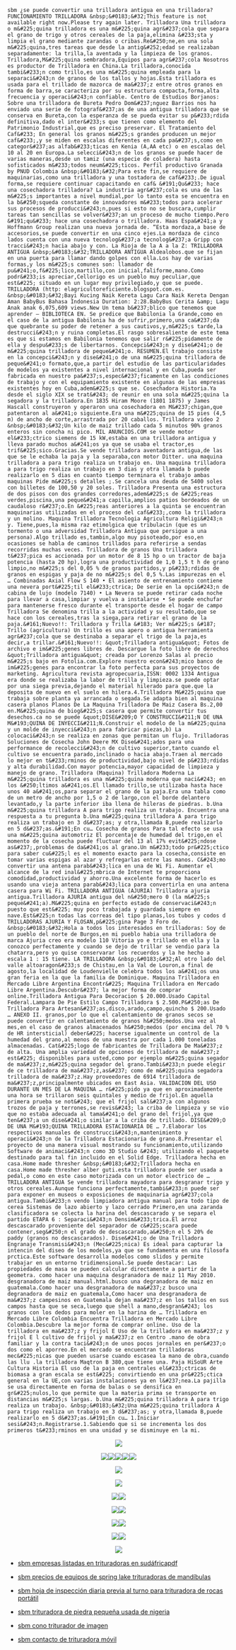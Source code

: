 
```
sbm ¿se puede convertir una trilladora antigua en una trilladora?FUNCIONAMIENTO TRILLADORA &nbsp;&#0183;&#32;This feature is not available right now.Please try again later. Trilladora Una trilladora o m&#225;quina trilladora es una m&#225;quina agr&#237;cola que separa el grano de trigo y otros cereales de la paja,elimina &#233;sta y limpia el grano mediante zarandas o cribas.Re&#250;ne,en una sola m&#225;quina,tres tareas que desde la antig&#252;edad se realizaban separadamente: la trilla,la aventada y la limpieza de los granos. Trilladora,M&#225;quina sembradora,Equipos para agr&#237;cola Nosotros es productor de Trilladora en China.La trilladora,conocida tambi&#233;n como trillo,es una m&#225;quina empleada para la separaci&#243;n de granos de los tallos y hojas.Esta trilladora es usada para el trillado de mazorca de ma&#237;z entre otros granos en forma de barra,se caracteriza por su estructura compacta,forma,alta frecuencia y operaci&#243;n confiable. Centro de Estudios Borjanos: Sobre una trilladora de Bureta Pedro Dom&#237;nguez Barrios nos ha enviado una serie de fotograf&#237;as de una antigua trilladora que se conserva en Bureta,con la esperanza de se pueda evitar su p&#233;rdida definitiva,dado el inter&#233;s que tienen como elemento del Patrimonio Industrial,que es preciso preservar. El Tratamiento del Caf&#233; En general los granos m&#225;s grandes producen un mejor caf&#233;,y se miden en escalas diferentes en cada pa&#237;s,como en categor&#237;as alfab&#233;ticas en Kenia (A,AA etc) o en escalas del 10 al 20 en Europa.La selecci&#243;n de los granos se puede hacer de varias maneras,desde un tamiz (una especie de coladera) hasta sofisticados m&#233;todos neum&#225;ticos. Perfil productivo Granada by PNUD Colombia &nbsp;&#0183;&#32;Para este fin,se requiere de maquinarias,como una trilladora y una tostadora de caf&#233;.De igual forma,se requiere continuar capacitando en caf& &#191;Qu&#233; hace una cosechadora trilladora? La industria agr&#237;cola es una de las m&#225;s importantes a nivel mundial,por lo tanto esta se encuentra en la b&#250;squeda constante de innovadores m&#233;todos para acelerar sus procesos de producci&#243;n,pues si esto no se buscara,cumplir tareas tan sencillas se volver&#237;an un proceso de mucho tiempo.Pero &#191;qu&#233; hace una cosechadora o trilladora. Haas Espa&#241;a y Hoffmann Group realizan una nueva jornada de. “Esta mordaza,a base de accesorios,se puede convertir en una cinco ejes.La mordaza de cinco lados cuenta con una nueva tecnolog&#237;a tecnolog&#237;a Gripp con tracci&#243;n hacia abajo y con. La Rioja de la A a la Z: TRILLADORA ANTIGUA &nbsp;&#0183;&#32;TRILLADORA ANTIGUA Aldealobos.que se fijan en una puerta para llamar dando golpes con ella.Los hay de varias formas,y los m&#225;s comunes son: llamador de pu&#241;o,f&#225;lico,martillo,con inicial,faliforme,mano.Como podr&#233;is apreciar,Cellorigo es un pueblo muy peculiar,que est&#225; situado en un lugar muy privilegiado,y que se puede. TRILLADORA (http: elagricultoreficiente.blogspot.com.es. &nbsp;&#0183;&#32;Bayi Kucing Naik Kereta Lagu Cara Naik Kereta Dengan Aman BabyBus Bahasa Indonesia Duration: 2:28.BabyBus Cerita &amp; Lagu Anak anak 6,075,609 views.New Un tema b&#237;blico que tenemos que aprender — BIBLIOTECA EN. Se predice que Babilonia la Grande,como en el caso de la antigua Babilonia ha de sufrir,primero,una ca&#237;da que quebrante su poder de retener a sus cautivos,y,m&#225;s tarde,la destrucci&#243;n y ruina completas.El rasgo sobresaliente de este tema es que si estamos en Babilonia tenemos que salir r&#225;pidamente de ella y despu&#233;s de libertarnos. Concepci&#243;n y dise&#241;o de m&#225;quina trilladora de peque&#241;o. RESUMEN.El trabajo consiste en la concepci&#243;n y dise&#241;o de una m&#225;quina trilladora de peque&#241;o formato,que,a partir del estudio de las particularidades de modelos ya existentes a nivel internacional y en Cuba,pueda ser fabricada en nuestro pa&#237;s,espec&#237;ficamente en las condiciones de trabajo y con el equipamiento existente en algunas de las empresas existentes hoy en Cuba,adem&#225;s que se. Cosechadora Historia.Ya desde el siglo XIX se trat&#243; de reunir en una sola m&#225;quina la segadora y la trilladora.En 1835 Hiram Moore (1801 1875) y James Hascall construyeron y operaron una cosechadora en M&#237;chigan,que patentaron al a&#241;o siguiente.Era una m&#225;quina de 15 pies (4,5 m) de ancho de corte,arrastrada por 20 caballos. Trilladora video 2 &nbsp;&#0183;&#32;Un kilo de maiz trillado cada 5 minutos 90% granos enteros sin concha ni pico. MIL ANUNCIOS.COM se vende motor el&#233;ctrico siemens de 15 kW,estaba en una trilladora antigua y lleva parado muchos a&#241;os ya que se usaba el tractor,es trif&#225;sico.Gracias.Se vende trilladora aventadora antigua,de las que se le echaba la paja y la separaba,con motor Ditter. una maquina trilladora a para trigo realiza un trabajo en. Una maquina trilladora a para trigo realiza un trabajo en 3 dias y otra llamada b puede realizarlo en 5 dias en cuanto tiempo terminara el trabajo ambas maquinas Pide m&#225;s detalles ;.Se cancela una deuda de 5400 soles con billetes de 100,50 y 20 soles. Trilladora Presenta una estructura de dos pisos con dos grandes corredores,adem&#225;s de &#225;reas verdes,piscina,una peque&#241;a capilla,amplios patios bordeados de un caudaloso r&#237;o.En &#225;reas anteriores a la quinta se encuentran maquinarias utilizadas en el proceso del caf&#233;,como la trilladora y un molino. Maquina Trilladora Tecnologia Agricultura Religi&#243;n y. Tiene,pues,la misma raz etimolgica que tribulacin (que es un tormento o una adversidad Trilladora Antigua que persigue a una persona).Algo trillado es,tambin,algo muy pisoteado,por eso,en ocasiones se habla de caminos trillados para referirse a sendas recorridas muchas veces. Trilladora de granos Una trilladora t&#237;pica es accionada por un motor de 8 15 hp o un tractor de baja potencia (hasta 20 hp),logra una productividad de 1,0 1,5 t h de grano limpio,no m&#225;s del 0,05 % de granos partidos,y p&#233;rdidas de granos en espigas y paja de no m&#225;s del 0,5 %.Las impurezas en el … Combinadas Axial Flow S 140 • El asiento de entrenamiento contiene una nevera port&#225;til el&#233;ctrica; De serie en la opci&#243;n de cabina de lujo (modelo 7140) • La Nevera se puede retirar cada noche para llevar a casa,limpiar y vuelva a instalarse • Se puede enchufar para mantenerse fresco durante el transporte desde el hogar de campo Trilladora Se denomina trilla a la actividad y su resultado,que se hace con los cereales,tras la siega,para retirar el grano de la paja.&#161;Nuevo!!: Trilladora y Trilla &#183; Ver m&#225;s &#187; Trillo (agricultura) Un trillo es una apero o antigua herramienta agr&#237;cola que se destinaba a separar el trigo de la paja,es decir,a trillar.&#161;Nuevo!!: &quot;Trilladora antigua&quot; Fotos de archivo e im&#225;genes libres de. Descargue la foto libre de derechos &quot;Trilladora antigua&quot; creada por Lorenzo Salas al precio m&#225;s bajo en Fotolia.com.Explore nuestro econ&#243;mico banco de im&#225;genes para encontrar la foto perfecta para sus proyectos de marketing. Agricultura revista agropecuaria,ISSN: 0002 1334 Antigua era donde se realizaba la labor de trilla y limpieza.se puede optar por una siega previa,dejando el material hilerado para que.que la deposita de nuevo en el suelo en hilera.4.Trilladora M&#225;quina que trabaja sobre planta ya arrancada o segada.Se adapta bien al maquina casera planos Planos De La Maquina Trilladora De Maiz Casera Bs.2,00 en.M&#225;quina de biog&#225;s casera que permite convertir tus desechos.ca no se puede &quot;DISE&#209;O Y CONSTRUCCI&#211;N DE UNA M&#193;QUINA DE INYECCI&#211;N.Construir el modelo de la m&#225;quina y un molde de inyecci&#243;n para fabricar piezas,b) La colocaci&#243;n se realiza en zonas que permitan un flujo. Trilladoras Soluciones de Cosecha John Deere MX Dise&#241;ados para una performance de recolecci&#243;n de cultivo superior,tanto cuando el cultivo se encuentra parado,inclinado o hacia abajo.Traen al mercado lo mejor en t&#233;rminos de productividad,bajo nivel de p&#233;rdidas y alta durabilidad.Con mayor potencia,mayor capacidad de limpieza y manejo de grano. Trilladora (Maquina) Trilladora Moderna La m&#225;quina trilladora es una m&#225;quina moderna que naci&#243; en los &#250;ltimos a&#241;os.El llamado trillo,se utilizaba hasta hace unos 40 a&#241;os,para separar el grano de la paja.Era una tabla como de un metro de ancho por 1,5 o 2 de largo,con el borde delantero levantado,y la parte inferior iba llena de hileras de piedras. b.Una m&#225;quina trilladora A para trigo realiza un trabajo. Encuentra una respuesta a tu pregunta b.Una m&#225;quina trilladora A para trigo realiza un trabajo en 3 d&#237;as; y otra,llamada B,puede realizarlo en 5 d&#237;as.&#191;En cu… Cosecha de granos Para tal efecto se usa una m&#225;quina automotriz El porcentaje de humedad del trigo,en el momento de la cosecha puede fluctuar del 13 al 17% evit&#225;ndose as&#237;,problemas de da&#241;os al grano.Un m&#233;todo pr&#225;ctico para saber cu&#225;l es el momento exacto para la cosecha,consiste en tomar varias espigas al azar y refregarlas entre las manos. C&#243;mo convertir una antena parab&#243;lica en una de Wi Fi. Aumentar el alcance de la red inal&#225;mbrica de Internet te proporciona comodidad,productividad y ahorro.Una excelente forma de hacerlo es usando una vieja antena parab&#243;lica para convertirla en una antena casera para Wi Fi. TRILLADORA ANTIGUA (AJURIA) Trilladora ajuria antigua.Trilladora AJURIA antigua del n&#250;mero 0 (la m&#225;s peque&#241;a).M&#225;quina en perfecto estado de conservaci&#243;n puesto que est&#225; muy poco trabajada y guardada siempre en nave.Est&#225;n todas las correas del tipo planas,los tubos y codos d TRILLADORAS AJURIA Y FLOSAN,p&#225;gina Page 3 Foro de. &nbsp;&#0183;&#32;Hola a todos los interesados en trilladoras: Soy de un pueblo del norte de Burgos,en mi pueblo habia una trilladora de marca Ajuria creo era modelo 110 Vitoria yo e trillado en ella y la conozco perfectamente y cuando se dejo de trillar se vendio para la chatarra,pero yo quise conservarar los recuerdos y la he hecho a escala 1 : 15 tiene. LA TRILLADORA &nbsp;&#0183;&#32;Al otro lado del valle altoaragon&#233;s de Chistau,en la Val de Louron,a final de agosto,la localidad de Loudenvielle celebra todos los a&#241;os una gran feria en la que la familia de Dominique. Maquina Trilladora en Mercado Libre Argentina Encontr&#225; Maquina Trilladora en Mercado Libre Argentina.Descubr&#237; la mejor forma de comprar online.Trilladora Antigua Para Decoracion $ 20.000.Usado Capital Federal.Lampara De Pie Estilo Campo Trilladora $ 2.500.P&#250;as De Trilladora Para Artesan&#237;as,disco,arado,campo,quincho $ 200.Usado … ANEXO II. granos,por lo que el calentamiento de granos secos se puede convertir en calentamiento de granos h&#250;medos.Una vez al mes,en el caso de granos almacenados h&#250;medos (por encima del 70 % de HR intersticial) deber&#225; hacerse igualmente un control de la humedad del grano,al menos de una muestra por cada 1.000 toneladas almacenadas. Cat&#225;logo de fabricantes de Trilladora De Ma&#237;z de alta. Una amplia variedad de opciones de trilladora de ma&#237;z est&#225; disponibles para usted,como por ejemplo m&#225;quina segador de ma&#237;z,m&#225;quina segador del grano.Tambi&#233;n puede elegir de ce trilladora de ma&#237;z,as&#237; como de m&#225;quina segadora trilladora de ma&#237;z.Hay proveedores de 6914 trilladora de ma&#237;z,principalmente ubicados en East Asia. VALIDACION DEL USO DURANTE UN MES DE LA MAQUINA … r&#225;pido ya que en aproximadamente una hora se trillaron seis quintales y medio de frijol.En aquella primera prueba se not&#243; que el frijol sal&#237;a con algunos trozos de paja y terrones,se revis&#243; la criba de limpieza y se vio que no estaba adecuada al tama&#241;o del grano del frijol,ya que ten&#237;a un dise&#241;o similar a la criba de trillado. DISE&#209;O DE UNA M&#193;QUINA TRILLADORA ESTACIONARIA DE … 7.Elaborar los respectivos manuales de construcci&#243;n,mantenimiento y operaci&#243;n de la Trilladora Estacionaria de grano.8.Presentar el proyecto de una manera visual mostrando su funcionamiento,utilizando Software de animaci&#243;n como 3D Studio &#243; utilizando el paquete destinado para tal fin incluido en el Solid Edge. Trilladora hecha en casa.Home made thresher &nbsp;&#0183;&#32;Trilladora hecha en casa.Home made thresher alber guti.esta trilladora puede ser usada a pedal,o como en este caso motorizada con un motor electrico de … TRILLADORA ANTIGUA Se vende trilladora mayadora para desgranar trigo y otros cereales.Aunque funciona perfectamente,tambi&#233;n puede ser para exponer en museos o exposiciones de maquinaria agr&#237;cola antigua.Tambi&#233;n vendo limpiadora antigua manual para todo tipo de cerea Sistemas de lazo abierto y lazo cerrado Primero,en una zaranda clasificadora se colecta la harina del descascarado y se separa el partido ETAPA 6 : Separaci&#243;n Densim&#233;trica.El arroz descascarado proveniente del separador de c&#225;scara puede contener,seg&#250;n el grado de descascarado,a&#250;n el 5 20% de paddy (granos no descascarados). Dise&#241;o de Una Trilladora Engranaje Transmisi&#243;n (Mec&#225;nica) Es ideal para capturar la intencin del diseo de los modelos,ya que se fundamenta en una filosofa prctica.Este software desarrolla modelos como slidos y permite trabajar en un entorno tridimensional.Se puede destacar: Las propiedades de masa se pueden calcular directamente a partir de la geometra. como hacer una maquina desgranadora de maiz 11 May 2010. desgranadora de maiz manual.html.busco una degranadora de maiz en guatemala.Como hacer una desgranadora de ma&#237;z busco una degranadora de maiz en guatemala,Como hacer una desgranadora de ma&#237;z campesinos en Guatemala dejan ma&#237;z en los tallos en sus campos hasta que se seca,luego que shell a mano,desgran&#243; los granos con los dedos para moler en la harina de … Trilladora en Mercado Libre Colombia Encuentra Trilladora en Mercado Libre Colombia.Descubre la mejor forma de comprar online. Uso de la trilladora en ma&#237;z y frijol E Uso de la trilladora en ma&#237;z y frijol E l cultivo de frijol y ma&#237;z en Centro .mano de obra familiar y la contra taci&#243;n de unos pocos jornales en per&#237;o dos como el aporreo.En el mercado se encuentran trilladoras mec&#225;nicas que pueden usarse cuando escasea la mano de obra,cuando las llu .la trilladora Maqtron B 380,que tiene una. Paja HiSoUR Arte Cultura Historia El uso de la paja en centrales el&#233;ctricas de biomasa a gran escala se est&#225; convirtiendo en una pr&#225;ctica general en la UE,con varias instalaciones ya en l&#237;nea.La pajilla se usa directamente en forma de balas o se densifica en gr&#225;nulos,lo que permite que la materia prima se transporte en distancias m&#225;s largas. b.Una m&#225;quina trilladora A para trigo realiza un trabajo. &nbsp;&#0183;&#32;Una m&#225;quina trilladora A para trigo realiza un trabajo en 3 d&#237;as; y otra,llamada B,puede realizarlo en 5 d&#237;as.&#191;En cu… 1.Iniciar sesi&#243;n.Registrarse.1.Sabiendo que si se incrementa los dos primeros t&#233;rminos en una unidad y se disminuye en la mi. 
```

<div align="center">

<a href="https://es-crusher.shibang-china.com/github&k=sbm+%C2%BFse+puede+convertir+una+trilladora+antigua+en+una+trilladora%3F"><img src="https://static.shibang-china.com/es/crusher/logo.jpg"></a>

<a href="https://es-crusher.shibang-china.com/github&k=sbm+%C2%BFse+puede+convertir+una+trilladora+antigua+en+una+trilladora%3F"><img src="https://static.shibang-china.com/es/crusher/index.jpg"></a><a href="https://es-crusher.shibang-china.com/material.htmlgithub&k=sbm+%C2%BFse+puede+convertir+una+trilladora+antigua+en+una+trilladora%3F"><img src="https://static.shibang-china.com/es/crusher/material.jpg"></a><a href="https://es-crusher.shibang-china.com/application.htmlgithub&k=sbm+%C2%BFse+puede+convertir+una+trilladora+antigua+en+una+trilladora%3F"><img src="https://static.shibang-china.com/es/crusher/application.jpg"></a><a href="https://es-crusher.shibang-china.com/aboutus.htmlgithub&k=sbm+%C2%BFse+puede+convertir+una+trilladora+antigua+en+una+trilladora%3F"><img src="https://static.shibang-china.com/es/crusher/aboutus.jpg"></a><a href="https://es-crusher.shibang-china.com/contact.htmlgithub&k=sbm+%C2%BFse+puede+convertir+una+trilladora+antigua+en+una+trilladora%3F"><img src="https://static.shibang-china.com/es/crusher/contact.jpg"></a>

<a href="https://es-crusher.shibang-china.com/github&k=sbm+%C2%BFse+puede+convertir+una+trilladora+antigua+en+una+trilladora%3F"><img src="https://static.shibang-china.com/es/crusher/banner.jpg"></a>

<a href="https://swt.shibang-china.com/github&k=sbm+%C2%BFse+puede+convertir+una+trilladora+antigua+en+una+trilladora%3F"><img src="https://static.shibang-china.com/es/crusher/text.jpg"></a>

<a href="https://swt.shibang-china.com/github&k=sbm+%C2%BFse+puede+convertir+una+trilladora+antigua+en+una+trilladora%3F"><img src="https://static.shibang-china.com/es/crusher/chat.jpg"></a><a href="https://es-crusher.shibang-china.com/contact.htmlgithub&k=sbm+%C2%BFse+puede+convertir+una+trilladora+antigua+en+una+trilladora%3F"><img src="https://static.shibang-china.com/es/crusher/message.jpg"></a>

<a href="https://es-crusher.shibang-china.com/products/pe.htmlgithub&k=sbm+%C2%BFse+puede+convertir+una+trilladora+antigua+en+una+trilladora%3F"><img src="https://static.shibang-china.com/es/crusher/pe.jpg"></a><a href="https://es-crusher.shibang-china.com/products/pf.htmlgithub&k=sbm+%C2%BFse+puede+convertir+una+trilladora+antigua+en+una+trilladora%3F"><img src="https://static.shibang-china.com/es/crusher/pf.jpg"></a>

<a href="https://es-crusher.shibang-china.com/products/hpt.htmlgithub&k=sbm+%C2%BFse+puede+convertir+una+trilladora+antigua+en+una+trilladora%3F"><img src="https://static.shibang-china.com/es/crusher/hpt.jpg"></a><a href="https://es-crusher.shibang-china.com/products/vsi.htmlgithub&k=sbm+%C2%BFse+puede+convertir+una+trilladora+antigua+en+una+trilladora%3F"><img src="https://static.shibang-china.com/es/crusher/vsi.jpg"></a>

<a href="https://es-crusher.shibang-china.com/products/klv.htmlgithub&k=sbm+%C2%BFse+puede+convertir+una+trilladora+antigua+en+una+trilladora%3F"><img src="https://static.shibang-china.com/es/crusher/klv.jpg"></a><a href="https://es-crusher.shibang-china.com/products/portable.htmlgithub&k=sbm+%C2%BFse+puede+convertir+una+trilladora+antigua+en+una+trilladora%3F"><img src="https://static.shibang-china.com/es/crusher/portable.jpg"></a>

<a href="https://swt.shibang-china.com/github&k=sbm+%C2%BFse+puede+convertir+una+trilladora+antigua+en+una+trilladora%3F"><img src="https://static.shibang-china.com/es/crusher/case.jpg"></a>

</div>


* [sbm empresas listadas en trituradoras en sudáfricapdf](sbm%20empresas%20listadas%20en%20trituradoras%20en%20sud%C3%A1fricapdf.md)

* [sbm precios de equipos de spring lake trituradoras de mandíbulas](sbm%20precios%20de%20equipos%20de%20spring%20lake%20trituradoras%20de%20mand%C3%ADbulas.md)

* [sbm hoja de inspección diaria previa al turno para trituradora de rocas portátil](sbm%20hoja%20de%20inspecci%C3%B3n%20diaria%20previa%20al%20turno%20para%20trituradora%20de%20rocas%20port%C3%A1til.md)

* [sbm trituradora de piedra pequeña usada de nigeria](sbm%20trituradora%20de%20piedra%20peque%C3%B1a%20usada%20de%20nigeria.md)

* [sbm cono triturador de imagen](sbm%20cono%20triturador%20de%20imagen.md)

* [sbm contacto de trituradora móvil](sbm%20contacto%20de%20trituradora%20m%C3%B3vil.md)